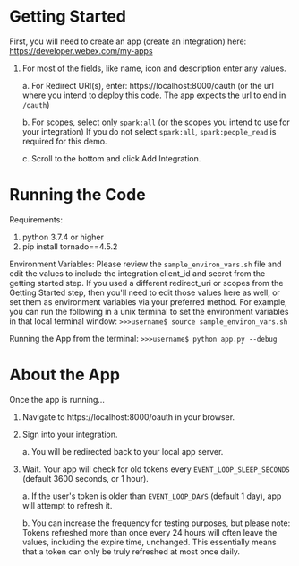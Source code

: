 # Getting Started
First, you will need to create an app (create an integration) here:
https://developer.webex.com/my-apps

1. For most of the fields, like name, icon and description enter any values.

   a. For Redirect URI(s), enter: https://localhost:8000/oauth
      (or the url where you intend to deploy this code.  The app expects the url to end in ``/oauth``)

   b. For scopes, select only ``spark:all``
      (or the scopes you intend to use for your integration)
      If you do not select ``spark:all``, ``spark:people_read`` is required for this demo.

   c. Scroll to the bottom and click Add Integration.

# Running the Code
Requirements:
1. python 3.7.4 or higher
2. pip install tornado==4.5.2

Environment Variables:
Please review the ``sample_environ_vars.sh`` file and edit the values to include the integration client_id and secret from the getting started step.  If you used a different redirect_uri or scopes from the Getting Started step, then you'll need to edit those values here as well, or set them as environment variables via your preferred method.  For example, you can run the following in a unix terminal to set the environment variables in that local terminal window:
 ``>>>username$ source sample_environ_vars.sh``
 
Running the App from the terminal:
``>>>username$ python app.py --debug``


# About the App
Once the app is running...
1. Navigate to https://localhost:8000/oauth in your browser.
2. Sign into your integration.

   a. You will be redirected back to your local app server.
   
3. Wait.  Your app will check for old tokens every ``EVENT_LOOP_SLEEP_SECONDS`` (default 3600 seconds, or 1 hour).

   a. If the user's token is older than ``EVENT_LOOP_DAYS`` (default 1 day), app will attempt to refresh it.
   
   b. You can increase the frequency for testing purposes, but please note:
      Tokens refreshed more than once every 24 hours will often leave the values, including the expire time, unchanged.
      This essentially means that a token can only be truly refreshed at most once daily.
